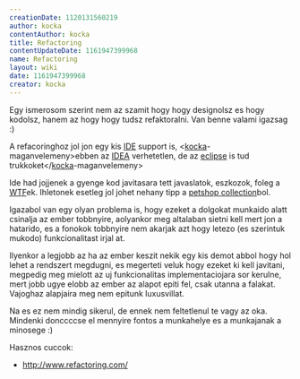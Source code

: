 ```yaml
---
creationDate: 1120131560219 
author: kocka 
contentAuthor: kocka 
title: Refactoring 
contentUpdateDate: 1161947399968 
name: Refactoring 
layout: wiki 
date: 1161947399968 
creator: kocka 
---
```

Egy ismerosom szerint nem az szamit hogy hogy designolsz es hogy kodolsz, hanem az hogy hogy tudsz refaktoralni. Van benne valami igazsag :)

A refacoringhoz jol jon egy kis [IDE](IDE.html) support is, <[kocka](kocka.html)-maganvelemeny>ebben az [IDEA](IDEA.html) verhetetlen, de az [eclipse](Eclipse.html) is tud trukkoket</[kocka](kocka.html)-maganvelemeny>

Ide had jojjenek a gyenge kod javitasara tett javaslatok, eszkozok, foleg a [WTF](WTF.html)ek. Ihletonek esetleg jol johet nehany tipp a [petshop collection](petshop%20collection.html)bol.



Igazabol van egy olyan problema is, hogy ezeket a dolgokat munkaido alatt csinalja az ember tobbnyire, aolyankor meg altalaban sietni kell mert jon a hatarido, es a fonokok tobbnyire nem akarjak azt hogy letezo (es szerintuk mukodo) funkcionalitast irjal at. 

Ilyenkor a legjobb az ha az ember keszit nekik egy kis demot abbol hogy hol lehet a rendszert megdugni, es megerteti veluk hogy ezeket ki kell javitani, megpedig meg mielott az uj funkcionalitas implementaciojara sor kerulne, mert jobb ugye elobb az ember az alapot epiti fel, csak utanna a falakat. Vajoghaz alapjaira meg nem epitunk luxusvillat.

Na es ez nem mindig sikerul, de ennek nem feltetlenul te vagy az oka. Mindenki donccccse el mennyire fontos a munkahelye es a munkajanak a minosege :)

Hasznos cuccok:

*   http://www.refactoring.com/




